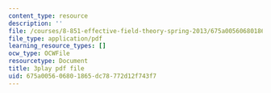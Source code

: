 ```yaml
---
content_type: resource
description: ''
file: /courses/8-851-effective-field-theory-spring-2013/675a005606801865dc78772d12f743f7_pusPy4EDPC0.pdf
file_type: application/pdf
learning_resource_types: []
ocw_type: OCWFile
resourcetype: Document
title: 3play pdf file
uid: 675a0056-0680-1865-dc78-772d12f743f7
---
```

